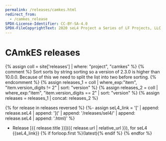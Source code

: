 ```yaml
---
permalink: /releases/camkes.html
redirect_from:
  - /camkes_release
SPDX-License-Identifier: CC-BY-SA-4.0
SPDX-FileCopyrightText: 2020 seL4 Project a Series of LF Projects, LLC.
---
```


# CAmkES releases

{% assign coll = site['releases'] | where: "project", "camkes" %}
{% comment %}
Sort sorts by string sorting so a version of 2.3.0 is higher than 10.0.0.
Because of this we need to split the list into two before sorting.
{% endcomment %}
{% assign releases_1 = coll | where_exp:"item", "item.version_digits != 2" | sort: "version"  %}
{% assign releases_2 = coll | where_exp:"item", "item.version_digits == 2" | sort: "version" %}
{% assign releases =  releases_1 | concat: releases_2 %}

{% for release in releases reversed %}
{%- assign seL4_link = '[' | append: release.seL4 | append: '](' |
                       append: '/releases/sel4/' | append: release.seL4 |
                       append: '.html)' %}
- Release [{{ release.title }}]({{ release.url | relative_url }}), for seL4 {{seL4_link}} {% if forloop.first %}(latest){% endif %}
{% endfor %}
